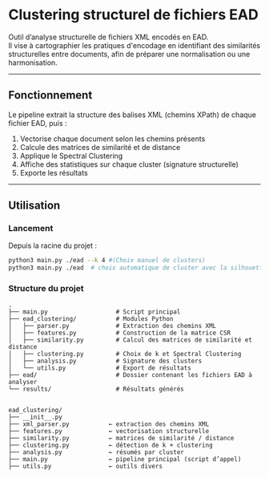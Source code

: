 # Clustering structurel de fichiers EAD

Outil d’analyse structurelle de fichiers XML encodés en EAD.  
Il vise à cartographier les pratiques d'encodage en identifiant des similarités structurelles entre documents, afin de préparer une normalisation ou une harmonisation.

---

## Fonctionnement

Le pipeline extrait la structure des balises XML (chemins XPath) de chaque fichier EAD, puis :

1. Vectorise chaque document selon les chemins présents
2. Calcule des matrices de similarité et de distance
3. Applique le Spectral Clustering
4. Affiche des statistiques sur chaque cluster (signature structurelle)
5. Exporte les résultats

---

## Utilisation

### Lancement

Depuis la racine du projet :

```bash
python3 main.py ./ead --k 4 #(Choix manuel de clusters)
python3 main.py ./ead  # choix automatique de cluster avec la silhouette
```

### Structure du projet 
```
.
├── main.py                   # Script principal
├── ead_clustering/           # Modules Python
│   ├── parser.py             # Extraction des chemins XML
│   ├── features.py           # Construction de la matrice CSR
│   ├── similarity.py         # Calcul des matrices de similarité et distance
│   ├── clustering.py         # Choix de k et Spectral Clustering
│   ├── analysis.py           # Signature des clusters
│   └── utils.py              # Export de résultats
├── ead/                      # Dossier contenant les fichiers EAD à analyser
└── results/                  # Résultats générés


ead_clustering/
├── __init__.py
├── xml_parser.py           ← extraction des chemins XML
├── features.py             ← vectorisation structurelle
├── similarity.py           ← matrices de similarité / distance
├── clustering.py           ← détection de k + clustering
├── analysis.py             ← résumés par cluster
├── main.py                 ← pipeline principal (script d’appel)
├── utils.py                ← outils divers
```